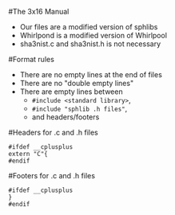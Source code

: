 #The 3x16 Manual
- Our files are a modified version of sphlibs
- Whirlpond is a modified version of Whirlpool
- sha3nist.c and sha3nist.h is not necessary

#Format rules
- There are no empty lines at the end of files
- There are no "double empty lines"
- There are empty lines between
    - `#include <standard library>`,
    - `#include "sphlib .h files"`,
    - and headers/footers

#Headers for .c and .h files
```
#ifdef __cplusplus
extern "C"{
#endif
```

#Footers for .c and .h files
```
#ifdef __cplusplus
}
#endif
```